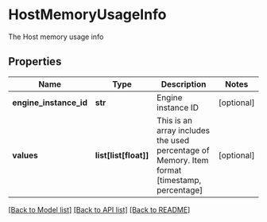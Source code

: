 # HostMemoryUsageInfo

The Host memory usage info
## Properties
Name | Type | Description | Notes
------------ | ------------- | ------------- | -------------
**engine_instance_id** | **str** | Engine instance ID | [optional] 
**values** | **list[list[float]]** | This is an array includes the used percentage of Memory. Item format [timestamp, percentage] | [optional] 

[[Back to Model list]](../README.md#documentation-for-models) [[Back to API list]](../README.md#documentation-for-api-endpoints) [[Back to README]](../README.md)


